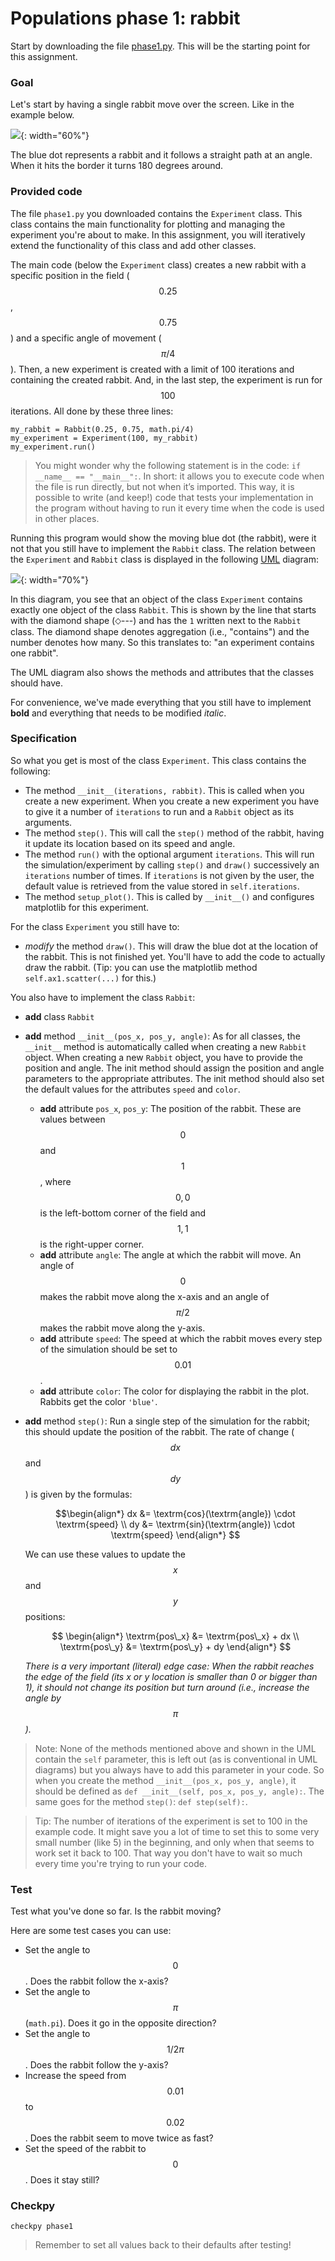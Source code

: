 # Populations phase 1: rabbit

Start by downloading the file [phase1.py](phase1.py). This will be the starting point for this assignment.

### Goal
Let's start by having a single rabbit move over the screen. Like in the example below.

![](phase1.gif){: width="60%"}

The blue dot represents a rabbit and it follows a straight path at an angle. When it hits the border it turns 180 degrees around.

### Provided code

The file `phase1.py` you downloaded contains the `Experiment` class. This class contains the main functionality for plotting and managing the experiment you're about to make. In this assignment, you will iteratively extend the functionality of this class and add other classes.

The main code (below the `Experiment` class) creates a new rabbit with a specific position in the field ($$0.25$$, $$0.75$$) and a specific angle of movement ($$\pi/4$$). Then, a new experiment is created with a limit of 100 iterations and containing the created rabbit. And, in the last step, the experiment is run for $$100$$ iterations. All done by these three lines:

    my_rabbit = Rabbit(0.25, 0.75, math.pi/4)
    my_experiment = Experiment(100, my_rabbit)
    my_experiment.run()

> You might wonder why the following statement is in the code: `if __name__ == "__main__":`. In short: it allows you to execute code when the file is run directly, but not when it’s imported. This way, it is possible to write (and keep!) code that tests your implementation in the program without having to run it every time when the code is used in other places.

Running this program would show the moving blue dot (the rabbit), were it not that you still have to implement the `Rabbit` class. The relation between the `Experiment` and `Rabbit` class is displayed in the following [UML](https://en.wikipedia.org/wiki/Unified_Modeling_Language) diagram:

![](oo-phase1.png){: width="70%"}

In this diagram, you see that an object of the class `Experiment` contains exactly one object of the class `Rabbit`. This is shown by the line that starts with the diamond shape (⬦---) and has the `1` written next to the `Rabbit` class. The diamond shape denotes aggregation (i.e., "contains") and the number denotes how many. So this translates to: "an experiment contains one rabbit".

The UML diagram also shows the methods and attributes that the classes should have.

For convenience, we've made everything that you still have to implement **bold** and everything that needs to be modified *italic*.

### Specification
So what you get is most of the class `Experiment`. This class contains the following:

* The method `__init__(iterations, rabbit)`. This is called when you create a new experiment. When you create a new experiment you have to give it a number of `iterations` to run and a `Rabbit` object as its arguments.
* The method `step()`. This will call the `step()` method of the rabbit, having it update its location based on its speed and angle.
* The method `run()` with the optional argument `iterations`. This will run the simulation/experiment by calling `step()` and `draw()` successively an `iterations` number of times. If `iterations` is not given by the user, the default value is retrieved from the value stored in `self.iterations`.
* The method `setup_plot()`. This is called by `__init__()` and configures matplotlib for this experiment.

For the class `Experiment` you still have to:

* *modify* the method `draw()`. This will draw the blue dot at the location of the rabbit. This is not finished yet. You'll have to add the code to actually draw the rabbit. (Tip: you can use the matplotlib method `self.ax1.scatter(...)` for this.)

You also have to implement the class `Rabbit`:

* **add** class `Rabbit`
* **add** method `__init__(pos_x, pos_y, angle)`: As for all classes, the `__init__` method is automatically called when creating a new `Rabbit` object. When creating a new `Rabbit` object, you have to provide the position and angle. The init method should assign the position and angle parameters to the appropriate attributes. The init method should also set the default values for the attributes `speed` and `color`.
  * **add** attribute `pos_x`, `pos_y`: The position of the rabbit. These are values between $$0$$ and $$1$$, where $$0, 0$$ is the left-bottom corner of the field and $$1, 1$$ is the right-upper corner.
  * **add** attribute `angle`: The angle at which the rabbit will move. An angle of $$0$$ makes the rabbit move along the x-axis and an angle of $$\pi /2$$ makes the rabbit move along the y-axis.
  * **add** attribute `speed`: The speed at which the rabbit moves every step of the simulation should be set to $$0.01$$.
  * **add** attribute `color`: The color for displaying the rabbit in the plot. Rabbits get the color `'blue'`.
* **add** method `step()`: Run a single step of the simulation for the rabbit; this should update the position of the rabbit.
    The rate of change ($$dx$$ and $$dy$$) is given by the formulas:

    $$\begin{align*}
    dx &= \textrm{cos}(\textrm{angle}) \cdot \textrm{speed} \\
    dy &= \textrm{sin}(\textrm{angle}) \cdot \textrm{speed}
    \end{align*}
    $$

    We can use these values to update the $$x$$ and $$y$$ positions:

    $$
    \begin{align*}
    \textrm{pos\_x} &= \textrm{pos\_x} + dx \\
    \textrm{pos\_y} &= \textrm{pos\_y} + dy
    \end{align*}
    $$

    *There is a very important (literal) edge case: When the rabbit reaches the edge of the field (its x or y location is smaller than 0 or bigger than 1), it should not change its position but turn around (i.e., increase the angle by $$\pi$$).*


> Note: None of the methods mentioned above and shown in the UML contain the `self` parameter, this is left out (as is conventional in UML diagrams) but you always have to add this parameter in your code. So when you create the method `__init__(pos_x, pos_y, angle)`, it should be defined as `def __init__(self, pos_x, pos_y, angle):`. The same goes for the method `step()`: `def step(self):`.

> Tip: The number of iterations of the experiment is set to 100 in the example code. It might save you a lot of time to set this to some very small number (like 5) in the beginning, and only when that seems to work set it back to 100. That way you don't have to wait so much every time you're trying to run your code.

### Test

Test what you've done so far. Is the rabbit moving?

Here are some test cases you can use:

* Set the angle to $$0$$. Does the rabbit follow the x-axis?
* Set the angle to $$\pi$$ (`math.pi`). Does it go in the opposite direction?
* Set the angle to $$1/2 \pi$$. Does the rabbit follow the y-axis?
* Increase the speed from $$0.01$$ to $$0.02$$. Does the rabbit seem to move twice as fast?
* Set the speed of the rabbit to $$0$$. Does it stay still?


### Checkpy

    checkpy phase1

> Remember to set all values back to their defaults after testing!
